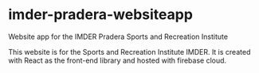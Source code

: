 # imder-pradera-websiteapp
Website app for the IMDER Pradera Sports and Recreation Institute

This website is for the Sports and Recreation Institute IMDER. It is created with React as the front-end library and hosted with firebase cloud.
